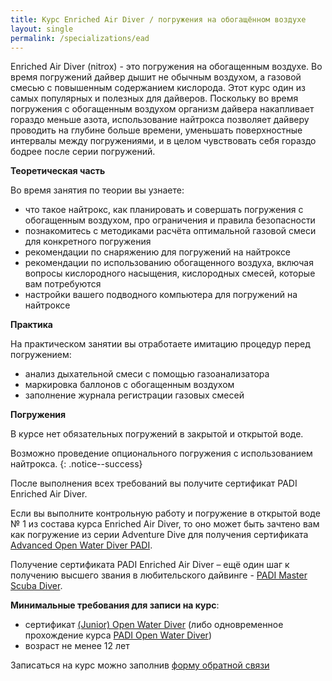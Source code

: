 ```yaml
---
title: Курс Enriched Air Diver / погружения на обогащённом воздухе
layout: single
permalink: /specializations/ead
---
```


Enriched Air Diver (nitrox) - это погружения на обогащенным воздухе. Во время погружений дайвер дышит не обычным воздухом, а газовой смесью с повышенным содержанием кислорода. Этот курс один из самых популярных и полезных для дайверов. Поскольку во время погружения с обогащенным воздухом организм дайвера накапливает гораздо меньше азота, использование найтрокса позволяет дайверу проводить на глубине больше времени, уменьшать поверхностные интервалы между погружениями, и в целом чувствовать себя гораздо бодрее после серии погружений.

**Теоретическая часть**

Во время занятия по теории вы узнаете:
* что такое найтрокс, как планировать и совершать погружения с обогащенным воздухом, про ограничения и правила безопасности
* познакомитесь с методиками расчёта оптимальной газовой смеси для конкретного погружения 
* рекомендации по снаряжению для погружений на найтроксе
* рекомендации по использованию обогащенного воздуха, включая вопросы кислородного насыщения, кислородных смесей, которые вам потребуются
* настройки вашего подводного компьютера для погружений на найтроксе

**Практика**

На практическом занятии вы отработаете имитацию процедур перед погружением:
* анализ дыхательной смеси с помощью газоанализатора
* маркировка баллонов с обогащенным воздухом
* заполнение журнала регистрации газовых смесей

**Погружения**

В курсе нет обязательных погружений в закрытой и открытой воде. 

Возможно проведение опционального погружения с использованием найтрокса.
{: .notice--success}

После выполнения всех требований вы получите сертификат PADI Enriched Air Diver.

Если вы выполните контрольную работу и погружение в открытой воде № 1 из состава курса Enriched Air Diver, то оно может быть зачтено вам как погружение из серии Adventure Dive для получения сертификата [Advanced Open Water Diver PADI](/aowd).

Получение сертификата PADI Enriched Air Diver – ещё один шаг к получению высшего звания в любительского дайвинге - [PADI Master Scuba Diver](/mater-scuba).

**Минимальные требования для записи на курс**:
* сертификат [(Junior) Open Water Diver](/owd) (либо одновременное прохождение курса [PADI Open Water Diver](/owd))
* возраст не менее 12 лет

Записаться на курс можно заполнив [форму обратной связи](/feedback)